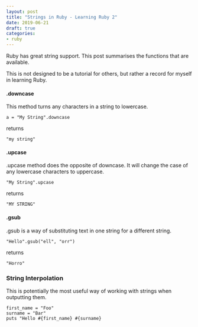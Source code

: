 ```yaml
---
layout: post
title: "Strings in Ruby - Learning Ruby 2"
date: 2019-06-21
draft: true
categories:
- ruby
---
```


Ruby has great string support. This post summarises the functions that are available.

This is not designed to be a tutorial for others, but rather a record for myself in learning Ruby. 


#### .downcase 

This method turns any characters in a string to lowercase. 

    a = "My String".downcase 
    
returns
    
    "my string"

#### .upcase

.upcase method does the opposite of downcase. It will change the case of any lowercase characters to uppercase. 

    "My String".upcase
    
returns

    "MY STRING"
 

#### .gsub

.gsub is a way of substituting text in one string for a different string. 

    "Hello".gsub("ell", "orr")
    
returns 

    "Horro"
    
    
### String Interpolation

This is potentially the most useful way of working with strings when outputting them. 

    first_name = "Foo"
    surname = "Bar"
    puts "Hello #{first_name} #{surname}
    

